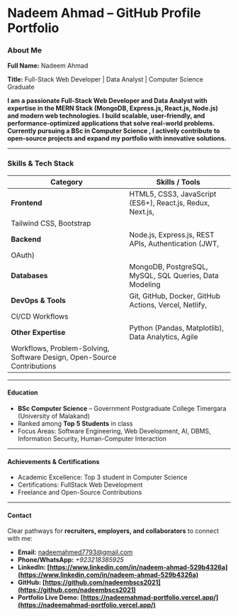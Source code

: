 # **Nadeem Ahmad – GitHub Profile Portfolio**

### **About Me**

**Full Name:** Nadeem Ahmad

**Title:** Full-Stack Web Developer | Data Analyst | Computer Science Graduate

**I am a passionate Full-Stack Web Developer and Data Analyst with expertise in the **MERN Stack** (MongoDB, Express.js, React.js, Node.js) and modern web technologies. I build scalable, user-friendly, and performance-optimized applications that solve real-world problems. Currently pursuing a  **BSc in Computer Science** , I actively contribute to open-source projects and expand my portfolio with innovative solutions.**

---

### **Skills & Tech Stack**

| **Category**                                                     | **Skills / Tools**                                  |
| ---------------------------------------------------------------------- | --------------------------------------------------------- |
| **Frontend**                                                     | HTML5, CSS3, JavaScript (ES6+), React.js, Redux, Next.js, |
| Tailwind CSS, Bootstrap                                                |                                                           |
| **Backend**                                                      | Node.js, Express.js, REST APIs, Authentication (JWT,      |
| OAuth)                                                                 |                                                           |
| **Databases**                                                    | MongoDB, PostgreSQL, MySQL, SQL Queries, Data Modeling    |
| **DevOps & Tools**                                               | Git, GitHub, Docker, GitHub Actions, Vercel, Netlify,     |
| CI/CD Workflows                                                        |                                                           |
| **Other Expertise**                                              | Python (Pandas, Matplotlib), Data Analytics, Agile        |
| Workflows, Problem-Solving, Software Design, Open-Source Contributions |                                                           |

---

#### **Education**

* **BSc Computer Science** – Government Postgraduate College Timergara (University of Malakand)
* Ranked among **Top** **5 Students** in class
* Focus Areas: Software Engineering, Web Development, AI, DBMS, Information Security, Human-Computer Interaction

---

#### **Achievements & Certifications**

* Academic Excellence: Top 3 student in Computer Science
* Certifications: FullStack Web Development
* Freelance and Open-Source Contributions

---

#### **Contact**

Clear pathways for **recruiters, employers, and collaborators** to connect with me:

* **Email:** [nadeemahmed7793@gmail.com](mailto:nadeemahmed7793@gmail.com)
* **Phone/WhatsApp:** *+923218385925*
* **LinkedIn: [https://www.linkedin.com/in/nadeem-ahmad-529b4326a](https://www.linkedin.com/in/nadeem-ahmad-529b4326a)**
* **GitHub: [https://github.com/nadeembscs2021](https://github.com/nadeembscs2021)**
* **Portfolio Live Demo:** **[https://nadeemahmad-portfolio.vercel.app/](https://nadeemahmad-portfolio.vercel.app/)**
